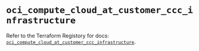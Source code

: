 # `oci_compute_cloud_at_customer_ccc_infrastructure`

Refer to the Terraform Registory for docs: [`oci_compute_cloud_at_customer_ccc_infrastructure`](https://registry.terraform.io/providers/oracle/oci/6.18.0/docs/resources/compute_cloud_at_customer_ccc_infrastructure).
